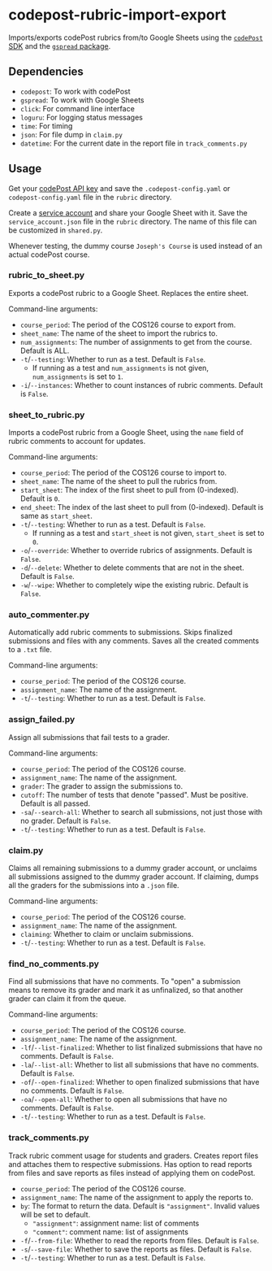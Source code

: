 # codepost-rubric-import-export
Imports/exports codePost rubrics from/to Google Sheets
using the [`codePost` SDK](https://github.com/codepost-io/codepost-python)
and the [`gspread` package](https://gspread.readthedocs.io/en/latest/).

## Dependencies
- `codepost`: To work with codePost
- `gspread`: To work with Google Sheets
- `click`: For command line interface
- `loguru`: For logging status messages
- `time`: For timing
- `json`: For file dump in `claim.py`
- `datetime`: For the current date in the report file in `track_comments.py`

## Usage

Get your [codePost API key](https://docs.codepost.io/docs/first-steps-with-the-codepost-python-sdk#2-obtaining-your-codepost-api-key)
and save the `.codepost-config.yaml` or `codepost-config.yaml` file in the `rubric` directory.

Create a [service account](https://gspread.readthedocs.io/en/latest/oauth2.html#for-bots-using-service-account)
and share your Google Sheet with it. Save the `service_account.json` file in the `rubric` directory.
The name of this file can be customized in `shared.py`.

Whenever testing, the dummy course `Joseph's Course` is used instead of an actual codePost course.

### rubric_to_sheet.py
Exports a codePost rubric to a Google Sheet. Replaces the entire sheet.

Command-line arguments:
- `course_period`: The period of the COS126 course to export from.
- `sheet_name`: The name of the sheet to import the rubrics to.
- `num_assignments`: The number of assignments to get from the course. Default is ALL.
- `-t`/`--testing`: Whether to run as a test. Default is `False`.   
  - If running as a test and `num_assignments` is not given, `num_assignments` is set to `1`.
- `-i`/`--instances`: Whether to count instances of rubric comments. Default is `False`.

### sheet_to_rubric.py
Imports a codePost rubric from a Google Sheet, using the `name` field of rubric comments to account for updates.

Command-line arguments:
- `course_period`: The period of the COS126 course to import to.
- `sheet_name`: The name of the sheet to pull the rubrics from.
- `start_sheet`: The index of the first sheet to pull from (0-indexed). Default is `0`.
- `end_sheet`: The index of the last sheet to pull from (0-indexed). Default is same as `start_sheet`.
- `-t`/`--testing`: Whether to run as a test. Default is `False`.
  - If running as a test and `start_sheet` is not given, `start_sheet` is set to `0`.
- `-o`/`--override`: Whether to override rubrics of assignments. Default is `False`.
- `-d`/`--delete`: Whether to delete comments that are not in the sheet. Default is `False`.
- `-w`/`--wipe`: Whether to completely wipe the existing rubric. Default is `False`.

### auto_commenter.py
Automatically add rubric comments to submissions.
Skips finalized submissions and files with any comments.
Saves all the created comments to a `.txt` file.

Command-line arguments:
- `course_period`: The period of the COS126 course.
- `assignment_name`: The name of the assignment.
- `-t`/`--testing`: Whether to run as a test. Default is `False`.

### assign_failed.py
Assign all submissions that fail tests to a grader.

Command-line arguments:
- `course_period`: The period of the COS126 course.
- `assignment_name`: The name of the assignment.
- `grader`: The grader to assign the submissions to.
- `cutoff`: The number of tests that denote "passed". Must be positive. Default is all passed.
- `-sa`/`--search-all`: Whether to search all submissions, not just those with no grader. Default is `False`.
- `-t`/`--testing`: Whether to run as a test. Default is `False`.

### claim.py
Claims all remaining submissions to a dummy grader account,
or unclaims all submissions assigned to the dummy grader account.
If claiming, dumps all the graders for the submissions into a `.json` file.

Command-line arguments:
- `course_period`: The period of the COS126 course.
- `assignment_name`: The name of the assignment.
- `claiming`: Whether to claim or unclaim submissions.
- `-t`/`--testing`: Whether to run as a test. Default is `False`.

### find_no_comments.py
Find all submissions that have no comments.
To "open" a submission means to remove its grader and mark it as unfinalized,
so that another grader can claim it from the queue.

Command-line arguments:
- `course_period`: The period of the COS126 course.
- `assignment_name`: The name of the assignment.
- `-lf`/`--list-finalized`: Whether to list finalized submissions that have no comments. Default is `False`.
- `-la`/`--list-all`: Whether to list all submissions that have no comments. Default is `False`.
- `-of`/`--open-finalized`: Whether to open finalized submissions that have no comments. Default is `False`.
- `-oa`/`--open-all`: Whether to open all submissions that have no comments. Default is `False`.
- `-t`/`--testing`: Whether to run as a test. Default is `False`.

### track_comments.py
Track rubric comment usage for students and graders.
Creates report files and attaches them to respective submissions.
Has option to read reports from files and save reports as files instead of applying them on codePost.

- `course_period`: The period of the COS126 course.
- `assignment_name`: The name of the assignment to apply the reports to.
- `by`: The format to return the data. Default is `"assignment"`. Invalid values will be set to default.
  - `"assignment"`: assignment name: list of comments
  - `"comment"`: comment name: list of assignments
- `-f`/`--from-file`: Whether to read the reports from files. Default is `False`.
- `-s`/`--save-file`: Whether to save the reports as files. Default is `False`.
- `-t`/`--testing`: Whether to run as a test. Default is `False`.
